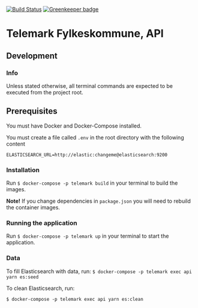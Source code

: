 [![Build Status](https://travis-ci.org/vangenplotz/tfk-ansattesok-backend.svg?branch=master)](https://travis-ci.org/vangenplotz/tfk-ansattesok-backend)
[![Greenkeeper badge](https://badges.greenkeeper.io/vangenplotz/tfk-ansattesok-backend.svg)](https://greenkeeper.io/)

# Telemark Fylkeskommune, API

## Development
### Info
Unless stated otherwise, all terminal commands are expected to be executed from the project root.

## Prerequisites
You must have Docker and Docker-Compose installed.

You must create a file called `.env` in the root directory with the following content

```
ELASTICSEARCH_URL=http://elastic:changeme@elasticsearch:9200
```

### Installation

Run `$ docker-compose -p telemark build` in your terminal to build the images.

**Note!** If you change dependencies in `package.json` you will need to rebuild the container images.

### Running the application

Run `$ docker-compose -p telemark up` in your terminal to start the application.

### Data

To fill Elasticsearch with data, run:
`$ docker-compose -p telemark exec api yarn es:seed`

To clean Elasticsearch, run:

`$ docker-compose -p telemark exec api yarn es:clean`